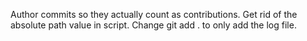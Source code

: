 Author commits so they actually count as contributions.
Get rid of the absolute path value in script.
Change git add . to only add the log file.
